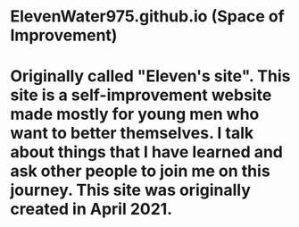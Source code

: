 # ElevenWater975.github.io (Space of Improvement)

# Originally called "Eleven's site". This site is a self-improvement website made mostly for young men who want to better themselves. I talk about things that I have learned and ask other people to join me on this journey. This site was originally created in April 2021.
